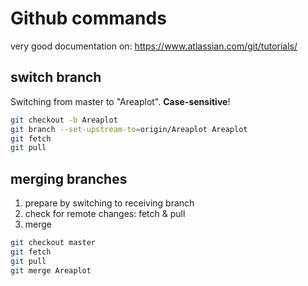 # Github commands
very good documentation on: https://www.atlassian.com/git/tutorials/

## switch branch
Switching from master to "Areaplot". **Case-sensitive**!

``` bash
git checkout -b Areaplot
git branch --set-upstream-to=origin/Areaplot Areaplot
git fetch
git pull
```

## merging branches

1. prepare by switching to receiving branch
2. check for remote changes: fetch & pull
3. merge

``` bash
git checkout master
git fetch
git pull
git merge Areaplot
```
